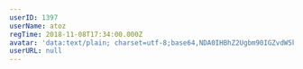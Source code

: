 ```yaml
---
userID: 1397
userName: atoz
regTime: 2018-11-08T17:34:00.000Z
avatar: 'data:text/plain; charset=utf-8;base64,NDA0IHBhZ2Ugbm90IGZvdW5kCg=='
userURL: null
---
```



